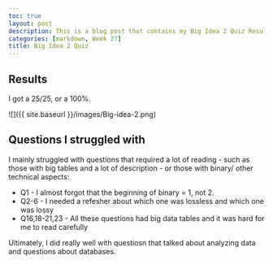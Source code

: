 ```yaml
---
toc: true
layout: post
description: This is a blog post that contains my Big Idea 2 Quiz Results
categories: [markdown, Week 27]
title: Big Idea 2 Quiz
---
```

## Results
I got a 25/25, or a 100%.

![]({{ site.baseurl }}/images/Big-idea-2.png)

## Questions I struggled with
I mainly struggled with questions that required a lot of reading - such as those with big tables and a lot of description - or those with binary/ other technical aspects:
- Q1 - I almost forgot that the beginning of binary = 1, not 2.
- Q2-6 - I needed a refesher about which one was lossless and which one was lossy
- Q16,18-21,23 - All these questions had big data tables and it was hard for me to read carefully

Ultimately, I did really well with questiosn that talked about analyzing data and questions about databases.